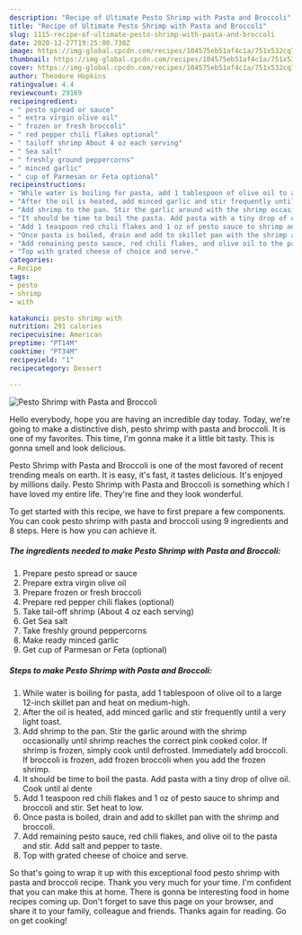 ```yaml
---
description: "Recipe of Ultimate Pesto Shrimp with Pasta and Broccoli"
title: "Recipe of Ultimate Pesto Shrimp with Pasta and Broccoli"
slug: 1115-recipe-of-ultimate-pesto-shrimp-with-pasta-and-broccoli
date: 2020-12-27T19:25:00.738Z
image: https://img-global.cpcdn.com/recipes/104575eb51af4c1a/751x532cq70/pesto-shrimp-with-pasta-and-broccoli-recipe-main-photo.jpg
thumbnail: https://img-global.cpcdn.com/recipes/104575eb51af4c1a/751x532cq70/pesto-shrimp-with-pasta-and-broccoli-recipe-main-photo.jpg
cover: https://img-global.cpcdn.com/recipes/104575eb51af4c1a/751x532cq70/pesto-shrimp-with-pasta-and-broccoli-recipe-main-photo.jpg
author: Theodore Hopkins
ratingvalue: 4.4
reviewcount: 29169
recipeingredient:
- " pesto spread or sauce"
- " extra virgin olive oil"
- " frozen or fresh broccoli"
- " red pepper chili flakes optional"
- " tailoff shrimp About 4 oz each serving"
- " Sea salt"
- " freshly ground peppercorns"
- " minced garlic"
- " cup of Parmesan or Feta optional"
recipeinstructions:
- "While water is boiling for pasta, add 1 tablespoon of olive oil to a large 12-inch skillet pan and heat on medium-high."
- "After the oil is heated, add minced garlic and stir frequently until a very light toast."
- "Add shrimp to the pan. Stir the garlic around with the shrimp occasionally until shrimp reaches the correct pink cooked color. If shrimp is frozen, simply cook until defrosted. Immediately add broccoli. If broccoli is frozen, add frozen broccoli when you add the frozen shrimp."
- "It should be time to boil the pasta. Add pasta with a tiny drop of olive oil. Cook until al dente"
- "Add 1 teaspoon red chili flakes and 1 oz of pesto sauce to shrimp and broccoli and stir. Set heat to low."
- "Once pasta is boiled, drain and add to skillet pan with the shrimp and broccoli."
- "Add remaining pesto sauce, red chili flakes, and olive oil to the pasta and stir. Add salt and pepper to taste."
- "Top with grated cheese of choice and serve."
categories:
- Recipe
tags:
- pesto
- shrimp
- with

katakunci: pesto shrimp with 
nutrition: 291 calories
recipecuisine: American
preptime: "PT14M"
cooktime: "PT34M"
recipeyield: "1"
recipecategory: Dessert

---
```



![Pesto Shrimp with Pasta and Broccoli](https://img-global.cpcdn.com/recipes/104575eb51af4c1a/751x532cq70/pesto-shrimp-with-pasta-and-broccoli-recipe-main-photo.jpg)

Hello everybody, hope you are having an incredible day today. Today, we're going to make a distinctive dish, pesto shrimp with pasta and broccoli. It is one of my favorites. This time, I'm gonna make it a little bit tasty. This is gonna smell and look delicious.

Pesto Shrimp with Pasta and Broccoli is one of the most favored of recent trending meals on earth. It is easy, it's fast, it tastes delicious. It's enjoyed by millions daily. Pesto Shrimp with Pasta and Broccoli is something which I have loved my entire life. They're fine and they look wonderful.




To get started with this recipe, we have to first prepare a few components. You can cook pesto shrimp with pasta and broccoli using 9 ingredients and 8 steps. Here is how you can achieve it.

<!--inarticleads1-->

##### The ingredients needed to make Pesto Shrimp with Pasta and Broccoli:

1. Prepare  pesto spread or sauce
1. Prepare  extra virgin olive oil
1. Prepare  frozen or fresh broccoli
1. Prepare  red pepper chili flakes (optional)
1. Take  tail-off shrimp (About 4 oz each serving)
1. Get  Sea salt
1. Take  freshly ground peppercorns
1. Make ready  minced garlic
1. Get  cup of Parmesan or Feta (optional)




<!--inarticleads2-->

##### Steps to make Pesto Shrimp with Pasta and Broccoli:

1. While water is boiling for pasta, add 1 tablespoon of olive oil to a large 12-inch skillet pan and heat on medium-high.
1. After the oil is heated, add minced garlic and stir frequently until a very light toast.
1. Add shrimp to the pan. Stir the garlic around with the shrimp occasionally until shrimp reaches the correct pink cooked color. If shrimp is frozen, simply cook until defrosted. Immediately add broccoli. If broccoli is frozen, add frozen broccoli when you add the frozen shrimp.
1. It should be time to boil the pasta. Add pasta with a tiny drop of olive oil. Cook until al dente
1. Add 1 teaspoon red chili flakes and 1 oz of pesto sauce to shrimp and broccoli and stir. Set heat to low.
1. Once pasta is boiled, drain and add to skillet pan with the shrimp and broccoli.
1. Add remaining pesto sauce, red chili flakes, and olive oil to the pasta and stir. Add salt and pepper to taste.
1. Top with grated cheese of choice and serve.




So that's going to wrap it up with this exceptional food pesto shrimp with pasta and broccoli recipe. Thank you very much for your time. I'm confident that you can make this at home. There is gonna be interesting food in home recipes coming up. Don't forget to save this page on your browser, and share it to your family, colleague and friends. Thanks again for reading. Go on get cooking!
